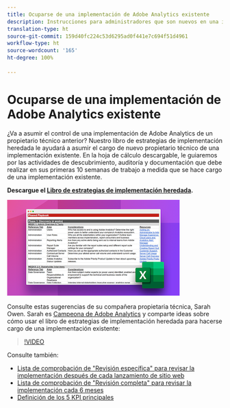 ```yaml
---
title: Ocuparse de una implementación de Adobe Analytics existente
description: Instrucciones para administradores que son nuevos en una implementación de Adobe Analytics existente.
translation-type: ht
source-git-commit: 159d40fc224c53d6295ad0f441e7c694f51d4961
workflow-type: ht
source-wordcount: '165'
ht-degree: 100%

---
```



# Ocuparse de una implementación de Adobe Analytics existente

¿Va a asumir el control de una implementación de Adobe Analytics de un propietario técnico anterior? Nuestro libro de estrategias de implementación heredada le ayudará a asumir el cargo de nuevo propietario técnico de una implementación existente. En la hoja de cálculo descargable, le guiaremos por las actividades de descubrimiento, auditoría y documentación que debe realizar en sus primeras 10 semanas de trabajo a medida que se hace cargo de una implementación existente.

**Descargue el [Libro de estrategias de implementación heredada](assets/adobe_analytics_inherited_implementation_playbook.xlsx).**

![Libro de estrategias](assets/inherited-impl-playbook.png)

Consulte estas sugerencias de su compañera propietaria técnica, Sarah Owen. Sarah es [Campeona de Adobe Analytics](https://blog.adobe.com/en/publish/2020/10/27/adobe-analytics-champion-program.html#gs.ldf97p) y comparte ideas sobre cómo usar el libro de estrategias de implementación heredada para hacerse cargo de una implementación existente:

>[!VIDEO](https://video.tv.adobe.com/v/327314/?quality=12&learn=on&captions=spa)

Consulte también:

* [Lista de comprobación de &quot;Revisión específica&quot; para revisar la implementación después de cada lanzamiento de sitio web](/help/implement/review/focused-review.md)
* [Lista de comprobación de &quot;Revisión completa&quot; para revisar la implementación cada 6 meses](/help/implement/review/full-review.md)
* [Definición de los 5 KPI principales](/help/implement/review/define-kpis.md)
